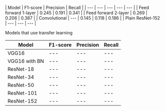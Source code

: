 | Model | F1-score | Precision | Recall |
| --- | --- | --- | --- | --- | 
| Feed forward 1-layer | 0.245 | 0.191 | 0.341 | 
| Feed forward 2-layer | 0.269 | 0.206 | 0.387 |
| Convolutional | --- | 0.145 | 0.118 | 0.186 |
| Plain ResNet-152 | --- | --- | --- | 

Models that use transfer learning

| Model | F1-score | Precision | Recall |
| --- | --- | --- | --- | 
| VGG16 | --- | --- | --- |  
| VGG16 with BN | --- | --- | --- |
| ResNet-18 | --- | --- | --- | 
| ResNet-34 | --- | --- | --- | 
| ResNet-50 | --- | --- | --- | 
| ResNet-101 | --- | --- | --- | 
| ResNet-152 | --- | --- | --- | 



